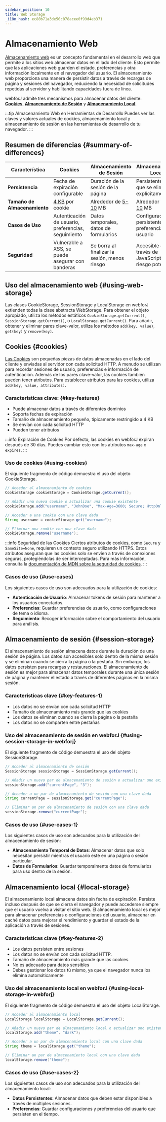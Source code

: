 ```yaml
---
sidebar_position: 10
title: Web Storage
_i18n_hash: ec80b71a3de50c878acee0f99d4eb371
---
```

<!-- vale off -->
# Almacenamiento Web <DocChip chip='since' label='23.06' />
<!-- vale on -->

[Almacenamiento web](https://developer.mozilla.org/en-US/docs/Web/API/Web_Storage_API) es un concepto fundamental en el desarrollo web que permite a los sitios web almacenar datos en el lado del cliente. Esto permite que las aplicaciones web guarden el estado, preferencias y otra información localmente en el navegador del usuario. El almacenamiento web proporciona una manera de persistir datos a través de recargas de página y sesiones del navegador, reduciendo la necesidad de solicitudes repetidas al servidor y habilitando capacidades fuera de línea.

webforJ admite tres mecanismos para almacenar datos del cliente: [**Cookies**](#cookies), [**Almacenamiento de Sesión**](#session-storage) y [**Almacenamiento Local**](#local-storage).

:::tip Almacenamiento Web en Herramientas de Desarrollo
Puedes ver las claves y valores actuales de cookies, almacenamiento local y almacenamiento de sesión en las herramientas de desarrollo de tu navegador.
:::

## Resumen de diferencias {#summary-of-differences}
| Característica      | Cookies                                      | Almacenamiento de Sesión                          | Almacenamiento Local                            |
|--------------------|----------------------------------------------|------------------------------------------|------------------------------------------|
| **Persistencia**    | Fecha de expiración configurable             | Duración de la sesión de la página             | Persistente hasta que se elimine explícitamente      |
| **Tamaño de Almacenamiento**   | [4 KB](https://en.wikipedia.org/wiki/HTTP_cookie#Implementation) por cookie                             | Alrededor de [5-10](https://en.wikipedia.org/wiki/Web_storage#Storage_size) MB                           | Alrededor de [5-10](https://en.wikipedia.org/wiki/Web_storage#Storage_size) MB                           |
| **Casos de Uso**      | Autenticación de usuario, preferencias, seguimiento   | Datos temporales, datos de formularios                | Configuraciones persistentes, preferencias de usuario    |
| **Seguridad**       | Vulnerable a XSS, se puede asegurar con banderas | Se borra al finalizar la sesión, menos riesgo        | Accesible a través de JavaScript, riesgo potencial|

## Uso del almacenamiento web {#using-web-storage}
Las clases <JavadocLink type="foundation" location="com/webforj/webstorage/CookieStorage" code='true'>CookieStorage</JavadocLink>, <JavadocLink type="foundation" location="com/webforj/webstorage/SessionStorage" code='true'>SessionStorage</JavadocLink> y <JavadocLink type="foundation" location="com/webforj/webstorage/LocalStorage" code='true'>LocalStorage</JavadocLink> en webforJ extienden todas la clase abstracta <JavadocLink type="foundation" location="com/webforj/webstorage/WebStorage" code='true'>WebStorage</JavadocLink>. Para obtener el objeto apropiado, utiliza los métodos estáticos `CookieStorage.getCurrent()`, `SessionStorage.getCurrent()`, o `LocalStorage.getCurrent()`. Para añadir, obtener y eliminar pares clave-valor, utiliza los métodos `add(key, value)`, `get(key)` y `remove(key)`.

## Cookies {#cookies}
[Las Cookies](https://developer.mozilla.org/en-US/docs/Web/HTTP/Cookies) son pequeñas piezas de datos almacenadas en el lado del cliente y enviadas al servidor con cada solicitud HTTP. A menudo se utilizan para recordar sesiones de usuario, preferencias e información de autenticación. Además de los pares clave-valor, las cookies también pueden tener atributos. Para establecer atributos para las cookies, utiliza `add(key, value, attributes)`.

### Características clave: {#key-features}
- Puede almacenar datos a través de diferentes dominios
- Soporta fechas de expiración
- Tamaño de almacenamiento pequeño, típicamente restringido a 4 KB
- Se envían con cada solicitud HTTP
- Pueden tener atributos

:::info Expiración de Cookies
Por defecto, las cookies en webforJ expiran después de 30 días. Puedes cambiar esto con los atributos `max-age` o `expires`.
:::

### Uso de cookies {#using-cookies}

El siguiente fragmento de código demuestra el uso del objeto <JavadocLink type="foundation" location="com/webforj/webstorage/CookieStorage" code='true'>CookieStorage</JavadocLink>.

```java
// Acceder al almacenamiento de cookies
CookieStorage cookieStorage = CookieStorage.getCurrent();

// Añadir una nueva cookie o actualizar una cookie existente
cookieStorage.add("username", "JohnDoe", "Max-Age=3600; Secure; HttpOnly");

// Acceder a una cookie con una clave dada
String username = cookieStorage.get("username");

// Eliminar una cookie con una clave dada
cookieStorage.remove("username");
```
:::info Seguridad de las Cookies
Ciertos atributos de cookies, como `Secure` y `SameSite=None`, requieren un contexto seguro utilizando HTTPS. Estos atributos aseguran que las cookies solo se envíen a través de conexiones seguras, protegiéndolas de ser interceptadas. Para más información, consulta la [documentación de MDN sobre la seguridad de cookies](https://developer.mozilla.org/en-US/docs/Web/HTTP/Cookies#security).
:::

### Casos de uso {#use-cases}
Los siguientes casos de uso son adecuados para la utilización de cookies:

- **Autenticación de Usuario**: Almacenar tokens de sesión para mantener a los usuarios conectados.
- **Preferencias**: Guardar preferencias de usuario, como configuraciones de tema o idioma.
- **Seguimiento**: Recoger información sobre el comportamiento del usuario para análisis.

## Almacenamiento de sesión {#session-storage}
El almacenamiento de sesión almacena datos durante la duración de una sesión de página. Los datos son accesibles solo dentro de la misma sesión y se eliminan cuando se cierra la página o la pestaña. Sin embargo, los datos persisten para recargas y restauraciones. El almacenamiento de sesión es mejor para almacenar datos temporales durante una única sesión de página y mantener el estado a través de diferentes páginas en la misma sesión.

### Características clave {#key-features-1}
- Los datos no se envían con cada solicitud HTTP
- Tamaño de almacenamiento más grande que las cookies
- Los datos se eliminan cuando se cierra la página o la pestaña
- Los datos no se comparten entre pestañas

### Uso del almacenamiento de sesión en webforJ {#using-session-storage-in-webforj}

El siguiente fragmento de código demuestra el uso del objeto <JavadocLink type="foundation" location="com/webforj/webstorage/SessionStorage" code='true'>SessionStorage</JavadocLink>.

```java
// Acceder al almacenamiento de sesión
SessionStorage sessionStorage = SessionStorage.getCurrent();

// Añadir un nuevo par de almacenamiento de sesión o actualizar uno existente
sessionStorage.add("currentPage", "3");

// Acceder a un par de almacenamiento de sesión con una clave dada
String currentPage = sessionStorage.get("currentPage");

// Eliminar un par de almacenamiento de sesión con una clave dada
sessionStorage.remove("currentPage");
```

### Casos de uso {#use-cases-1}
Los siguientes casos de uso son adecuados para la utilización del almacenamiento de sesión:

- **Almacenamiento Temporal de Datos**: Almacenar datos que solo necesitan persistir mientras el usuario esté en una página o sesión particular.
- **Datos de Formularios**: Guardar temporalmente datos de formularios para uso dentro de la sesión.

## Almacenamiento local {#local-storage}
El almacenamiento local almacena datos sin fecha de expiración. Persiste incluso después de que se cierra el navegador y puede accederse siempre que el usuario vuelva a visitar el sitio web. El almacenamiento local es mejor para almacenar preferencias o configuraciones del usuario, almacenar en caché datos para mejorar el rendimiento y guardar el estado de la aplicación a través de sesiones.

### Características clave {#key-features-2}

- Los datos persisten entre sesiones
- Los datos no se envían con cada solicitud HTTP.
- Tamaño de almacenamiento más grande que las cookies
- No es adecuado para datos sensibles
- Debes gestionar los datos tú mismo, ya que el navegador nunca los elimina automáticamente

### Uso del almacenamiento local en webforJ {#using-local-storage-in-webforj}

El siguiente fragmento de código demuestra el uso del objeto <JavadocLink type="foundation" location="com/webforj/webstorage/LocalStorage" code='true'>LocalStorage</JavadocLink>.

```java
// Acceder al almacenamiento local
LocalStorage localStorage = LocalStorage.getCurrent();

// Añadir un nuevo par de almacenamiento local o actualizar uno existente
localStorage.add("theme", "dark");

// Acceder a un par de almacenamiento local con una clave dada
String theme = localStorage.get("theme");

// Eliminar un par de almacenamiento local con una clave dada
localStorage.remove("theme");
```

### Casos de uso {#use-cases-2}
Los siguientes casos de uso son adecuados para la utilización del almacenamiento local:

- **Datos Persistentes**: Almacenar datos que deben estar disponibles a través de múltiples sesiones.
- **Preferencias**: Guardar configuraciones y preferencias del usuario que persisten en el tiempo.
